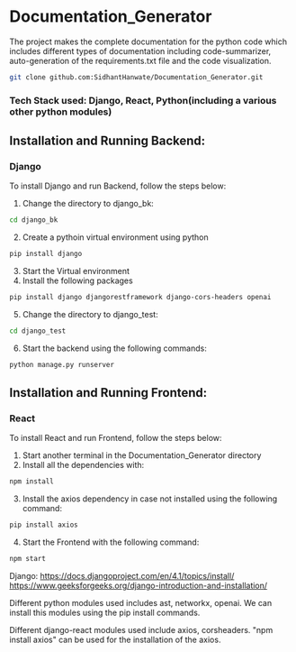# Documentation_Generator
The project makes the complete documentation for the python code which includes different types of documentation including code-summarizer, auto-generation of the requirements.txt file and the code visualization. 

``` bash
git clone github.com:SidhantHanwate/Documentation_Generator.git
```

### Tech Stack used: Django, React, Python(including a various other python modules)

## Installation and Running Backend: 
### Django
To install Django and run Backend, follow the steps below:
1. Change the directory to django_bk:
``` bash
cd django_bk
```
2. Create a pythoin virtual environment using
    python
``` bash
pip install django
```
3. Start the Virtual environment
4. Install the following packages
``` bash
pip install django djangorestframework django-cors-headers openai
```
5. Change the directory to django_test:
``` bash
cd django_test
```
6. Start the backend using the following commands:
``` bash
python manage.py runserver
```


## Installation and Running Frontend:
### React
To install React and run Frontend, follow the steps below:
1. Start another terminal in the Documentation_Generator directory
2. Install all the dependencies with:
``` bash
npm install
```
3. Install the axios dependency in case not installed using the following command:
``` bash
pip install axios
```
4. Start the Frontend with the following command:
``` bash
npm start
```

Django: https://docs.djangoproject.com/en/4.1/topics/install/
https://www.geeksforgeeks.org/django-introduction-and-installation/ 


Different python modules used includes ast, networkx, openai. We can install this modules using the pip install commands. 

Different django-react modules used include axios, corsheaders. 
"npm install axios" can be used for the installation of the axios.
